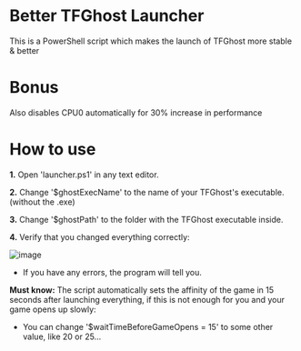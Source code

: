 # Better TFGhost Launcher
This is a PowerShell script which makes the launch of TFGhost more stable &amp; better

# Bonus
Also disables CPU0 automatically for 30% increase in performance

# How to use
**1.** Open 'launcher.ps1' in any text editor.

**2.** Change '$ghostExecName' to the name of your TFGhost's executable. (without the .exe)

**3.** Change '$ghostPath' to the folder with the TFGhost executable inside.

**4.** Verify that you changed everything correctly:

![image](https://github.com/womblee/tfghost-better-launcher/assets/52250786/25d79892-1d36-4e72-9b73-f09280af9c20)

- If you have any errors, the program will tell you.

**Must know:** The script automatically sets the affinity of the game in 15 seconds after launching everything, if this is not enough for you and your game opens up slowly:
- You can change '$waitTimeBeforeGameOpens = 15' to some other value, like 20 or 25...
